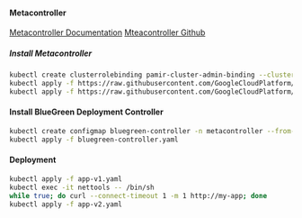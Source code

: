#### Metacontroller

[Metacontroller Documentation](https://metacontroller.app/)
[Mteacontroller Github](https://github.com/GoogleCloudPlatform/metacontroller)

##### Install Metacontroller
```bash
kubectl create clusterrolebinding pamir-cluster-admin-binding --clusterrole=cluster-admin --user=<user>@<domain>
kubectl apply -f https://raw.githubusercontent.com/GoogleCloudPlatform/metacontroller/master/manifests/metacontroller-rbac.yaml
kubectl apply -f https://raw.githubusercontent.com/GoogleCloudPlatform/metacontroller/master/manifests/metacontroller.yaml
```

#### Install BlueGreen Deployment Controller
```bash
kubectl create configmap bluegreen-controller -n metacontroller --from-file=sync.js
kubectl apply -f bluegreen-controller.yaml
```
#### Deployment
```bash
kubectl apply -f app-v1.yaml
kubectl exec -it nettools -- /bin/sh
while true; do curl --connect-timeout 1 -m 1 http://my-app; done
kubectl apply -f app-v2.yaml
```
